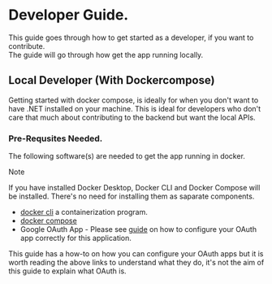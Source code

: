 # Developer Guide.

This guide goes through how to get started as a developer, if you want to contribute.  
The guide will go through how get the app running locally.

## Local Developer (With Dockercompose)
Getting started with docker compose, is ideally for when you don't want to have .NET installed on your machine.
This is ideal for developers who don't care that much about contributing to the backend but want the local APIs.

### Pre-Requsites Needed.
The following software(s) are needed to get the app running in docker.

> [!NOTE]
> If you have installed Docker Desktop, Docker CLI and Docker Compose will be installed.
> There's no need for installing them as saparate components. 

- [docker cli](https://docs.docker.com/engine/install/) a containerization program.
- [docker compose](https://docs.docker.com/compose/install/standalone/) 
- Google OAuth App - Please see [guide](./oauth-guides/GOOGLE_OAUTH_GUIDE.md) on how to configure your OAuth app correctly for this application.
<!-- - Spotify OAuth App - Please see [guide]() on how to configure your OAuth app correctly for this application.  -->

This guide has a how-to on how you can configure your OAuth apps but it is worth reading the above links to understand what they do, it's not the aim of this guide to explain what OAuth is.

### 
